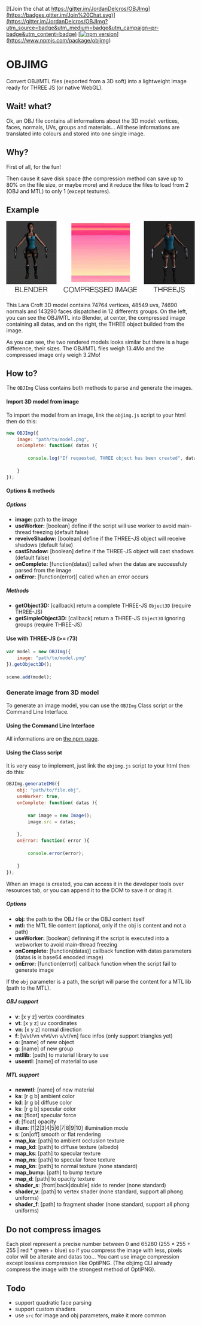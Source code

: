 [![Join the chat at https://gitter.im/JordanDelcros/OBJImg](https://badges.gitter.im/Join%20Chat.svg)](https://gitter.im/JordanDelcros/OBJImg?utm_source=badge&utm_medium=badge&utm_campaign=pr-badge&utm_content=badge)
[[![npm version](https://badge.fury.io/js/objimg.svg)](https://badge.fury.io/js/objimg)](https://www.npmjs.com/package/objimg)

# OBJIMG

Convert OBJ/MTL files (exported from a 3D soft) into a lightweight image ready for THREE JS (or native WebGL).

## Wait! what?
Ok, an OBJ file contains all informations about the 3D model: vertices, faces, normals, UVs, groups and materials...
All these informations are translated into colours and stored into one single image.

## Why?
First of all, for the fun!

Then cause it save disk space (the compression method can save up to 80% on the file size, or maybe more) and it reduce the files to load from 2 (OBJ and MTL) to only 1 (except textures).

## Example
![sample schema](examples/resources/schema.jpg)

This Lara Croft 3D model contains 74764 vertices, 48549 uvs, 74690 normals and 143290 faces dispatched in 12 differents groups.
On the left, you can see the OBJ/MTL into Blender, at center, the compressed image containing all datas, and on the right, the THREE object builded from the image.

As you can see, the two rendered models looks similar but there is a huge difference, their sizes.
The OBJ/MTL files weigh 13.4Mo and the compressed image only weigh 3.2Mo!

## How to?
The `OBJImg` Class contains both methods to parse and generate the images.

#### Import 3D model from image
To import the model from an image, link the `objimg.js` script to your html then do this:
```javascript
new OBJImg({
	image: "path/to/model.png",
	onComplete: function( datas ){

		console.log("If requested, THREE object has been created", datas);
	
	}
});
```

#### Options & methods
##### Options
 - **image:** path to the image
 - **useWorker:** [boolean] define if the script will use worker to avoid main-thread freezing (default false)
 - **reveiveShadow:** [boolean] define if the THREE-JS object will receive shadows (default false)
 - **castShadow:** [boolean] define if the THREE-JS object will cast shadows (default false)
 - **onComplete:** [function(datas)] called when the datas are successfuly parsed from the image
 - **onError:** [function(error)] called when an error occurs

##### Methods
 - **getObject3D:** [callback] return a complete THREE-JS `Object3D` (require THREE-JS)
 - **getSimpleObject3D:** [callback] return a THREE-JS `Object3D` ignoring groups (require THREE-JS)

#### Use with THREE-JS (>= r73)
```javascript
var model = new OBJImg({
	image: "path/to/model.png"
}).getObject3D();

scene.add(model);
```

### Generate image from 3D model
To generate an image model, you can use the `OBJImg` Class script or the Command Line Interface.

#### Using the Command Line Interface

All informations are on [the npm page](https://www.npmjs.com/package/objimg).

#### Using the Class script
It is very easy to implement, just link the `objimg.js` script to your html then do this:
```javascript
OBJImg.generateIMG({
	obj: "path/to/file.obj",
	useWorker: true,
	onComplete: function( datas ){
	
		var image = new Image();
		image.src = datas;
	
	},
	onError: function( error ){
	
		console.error(error);
	
	}
});
```
When an image is created, you can access it in the developer tools over resources tab, or you can append it to the DOM to save it or drag it.

##### Options
 - **obj:** the path to the OBJ file or the OBJ content itself
 - **mtl:** the MTL file content (optional, only if the obj is content and not a path)
 - **useWorker:** [boolean] definning if the script is executed into a webworker to avoid main-thread freezing
 - **onComplete:** [function(datas)] callback function with datas parameters (datas is is base64 encoded image)
 - **onError:** [function(error)] callback function when the script fail to generate image

 If the `obj` parameter is a path, the script will parse the content for a MTL lib (path to the MTL).

##### OBJ support
 - **v**: [x y z] vertex coordinates
 - **vt**: [x y z] uv coordinates
 - **vn**: [x y z] normal direction
 - **f**: [v/vt/vn v/vt/vn v/vt/vn] face infos (only support triangles yet)
 - **o**: [name] of new object
 - **g**: [name] of new group
 - **mtllib**: [path] to material library to use
 - **usemtl**: [name] of material to use

##### MTL support
 - **newmtl**: [name] of new material
 - **ka**: [r g b] ambient color
 - **kd**: [r g b] diffuse color
 - **ks**: [r g b] specular color
 - **ns**: [float] specular force
 - **d**: [float] opacity
 - **illum**: [1|2|3|4|5|6|7|8|9|10] illumination mode
 - **s**: [on|off] smooth or flat rendering
 - **map_ka**: [path] to ambient occlusion texture
 - **map_kd**: [path] to diffuse texture (albedo)
 - **map_ks**: [path] to specular texture
 - **map_ns**: [path] to specular force texture
 - **map_kn**: [path] to normal texture (none standard)
 - **map_bump**: [path] to bump texture
 - **map_d**: [path] to opacity texture
 - **shader_s**: [front|back|double] side to render (none standard)
 - **shader_v**: [path] to vertex shader (none standard, support all phong uniforms)
 - **shader_f**: [path] to fragment shader (none standard, support all phong uniforms)

## Do not compress images

Each pixel represent a precise number between 0 and 65280 (255 * 255 + 255 | red * green + blue) so if you compress the image with less, pixels color will be alterate and datas too...
You cant use image compression except lossless compression like OptiPNG. (The objimg CLI already compress the image with the strongest method of OptiPNG).

## Todo
 - support quadratic face parsing
 - support custom shaders
 - use `src` for image and obj parameters, make it more common